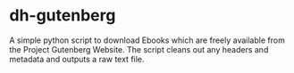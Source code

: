# dh-gutenberg
A simple python script to download Ebooks which are freely available from the Project Gutenberg Website. The script cleans out any headers and metadata and outputs a raw text file.
